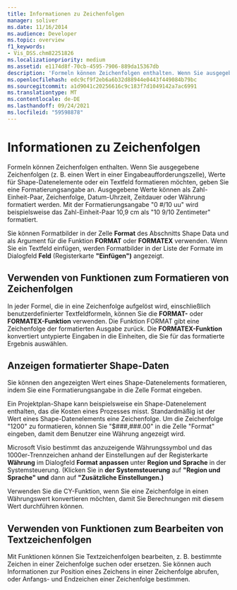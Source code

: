 ```yaml
---
title: Informationen zu Zeichenfolgen
manager: soliver
ms.date: 11/16/2014
ms.audience: Developer
ms.topic: overview
f1_keywords:
- Vis_DSS.chm82251826
ms.localizationpriority: medium
ms.assetid: e1174d8f-70cb-4595-7906-889da15367db
description: 'Formeln können Zeichenfolgen enthalten. Wenn Sie ausgegebene Zeichenfolgen (z. B. einen Wert in einer Eingabeaufforderungszelle), Werte für Shape-Datenelemente oder ein Textfeld formatieren möchten, geben Sie eine Formatierungsangabe an. Ausgegebene Werte können als Zahl-Einheit-Paar, Zeichenfolge, Datum-Uhrzeit, Zeitdauer oder Währung formatiert werden. Das Formatbild0 #/10 uuformatiert beispielsweise das Zahleneinheitspaar 10,9 cm als 10 9/10 Zentimeter.'
ms.openlocfilehash: edc9cf9f2eb6a6b32d88944e0443f449084b79bc
ms.sourcegitcommit: a1d9041c20256616c9c183f7d1049142a7ac6991
ms.translationtype: MT
ms.contentlocale: de-DE
ms.lasthandoff: 09/24/2021
ms.locfileid: "59598878"
---
```

# <a name="about-strings"></a>Informationen zu Zeichenfolgen

Formeln können Zeichenfolgen enthalten. Wenn Sie ausgegebene Zeichenfolgen (z. B. einen Wert in einer Eingabeaufforderungszelle), Werte für Shape-Datenelemente oder ein Textfeld formatieren möchten, geben Sie eine Formatierungsangabe an. Ausgegebene Werte können als Zahl-Einheit-Paar, Zeichenfolge, Datum-Uhrzeit, Zeitdauer oder Währung formatiert werden. Mit der Formatierungsangabe "0 #/10 uu" wird beispielsweise das Zahl-Einheit-Paar 10,9 cm als "10 9/10 Zentimeter" formatiert.
  
Sie können Formatbilder in der Zelle **Format** des Abschnitts Shape Data und als Argument für die Funktion **FORMAT** oder **FORMATEX** verwenden. Wenn Sie ein Textfeld einfügen, werden Formatbilder in der Liste der Formate im Dialogfeld **Feld** (Registerkarte **"Einfügen")** angezeigt. 
  
## <a name="using-functions-to-format-strings"></a>Verwenden von Funktionen zum Formatieren von Zeichenfolgen

In jeder Formel, die in eine Zeichenfolge aufgelöst wird, einschließlich benutzerdefinierter Textfeldformeln, können Sie die **FORMAT-** oder **FORMATEX-Funktion** verwenden. Die Funktion FORMAT gibt eine Zeichenfolge der formatierten Ausgabe zurück. Die **FORMATEX-Funktion** konvertiert untypierte Eingaben in die Einheiten, die Sie für das formatierte Ergebnis auswählen. 
  
## <a name="displaying-formatted-shape-data"></a>Anzeigen formatierter Shape-Daten

Sie können den angezeigten Wert eines Shape-Datenelements formatieren, indem Sie eine Formatierungsangabe in die Zelle Format eingeben.
  
Ein Projektplan-Shape kann beispielsweise ein Shape-Datenelement enthalten, das die Kosten eines Prozesses misst. Standardmäßig ist der Wert eines Shape-Datenelements eine Zeichenfolge. Um die Zeichenfolge "1200" zu formatieren, können Sie "$###,###.00" in die Zelle "Format" eingeben, damit dem Benutzer eine Währung angezeigt wird.
  
Microsoft Visio bestimmt das anzuzeigende Währungssymbol und das 1000er-Trennzeichen anhand der Einstellungen auf der Registerkarte **Währung** im Dialogfeld **Format anpassen** unter **Region und Sprache** in der Systemsteuerung. (Klicken Sie in **der Systemsteuerung** auf **"Region und Sprache" und** dann auf **"Zusätzliche Einstellungen.)**
  
Verwenden Sie die CY-Funktion, wenn Sie eine Zeichenfolge in einen Währungswert konvertieren möchten, damit Sie Berechnungen mit diesem Wert durchführen können.
  
## <a name="using-functions-to-manipulate-text-strings"></a>Verwenden von Funktionen zum Bearbeiten von Textzeichenfolgen

Mit Funktionen können Sie Textzeichenfolgen bearbeiten, z. B. bestimmte Zeichen in einer Zeichenfolge suchen oder ersetzen. Sie können auch Informationen zur Position eines Zeichens in einer Zeichenfolge abrufen, oder Anfangs- und Endzeichen einer Zeichenfolge bestimmen. 
  

